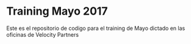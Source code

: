 # Training Mayo 2017

Este es el repositorio de codigo para el training de Mayo dictado en las oficinas de Velocity Partners


